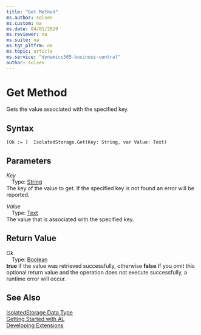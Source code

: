 ```yaml
---
title: "Get Method"
ms.author: solsen
ms.custom: na
ms.date: 04/01/2019
ms.reviewer: na
ms.suite: na
ms.tgt_pltfrm: na
ms.topic: article
ms.service: "dynamics365-business-central"
author: solsen
---
```

[//]: # (START>DO_NOT_EDIT)
[//]: # (IMPORTANT:Do not edit any of the content between here and the END>DO_NOT_EDIT.)
[//]: # (Any modifications should be made in the .xml files in the ModernDev repo.)
# Get Method
Gets the value associated with the specified key.


## Syntax
```
[Ok := ]  IsolatedStorage.Get(Key: String, var Value: Text)
```
## Parameters
*Key*  
&emsp;Type: [String](../string/string-data-type.md)  
The key of the value to get. If the specified key is not found an error will be reported.
        
*Value*  
&emsp;Type: [Text](../text/text-data-type.md)  
The value that is associated with the specified key.  


## Return Value
*Ok*  
&emsp;Type: [Boolean](../boolean/boolean-data-type.md)  
**true** if the value was retrieved successfully, otherwise **false**.If you omit this optional return value and the operation does not execute successfully, a runtime error will occur.    


[//]: # (IMPORTANT: END>DO_NOT_EDIT)
## See Also
[IsolatedStorage Data Type](isolatedstorage-data-type.md)  
[Getting Started with AL](../../devenv-get-started.md)  
[Developing Extensions](../../devenv-dev-overview.md)